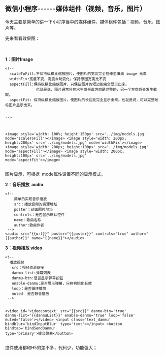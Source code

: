 ## 微信小程序------媒体组件（视频，音乐，图片） 
 <p>今天主要是简单的讲一下小程序当中的媒体组件，媒体组件包括：视频，音乐，图片等。</p> 
<p>先来看看效果图：</p> 
<p>　　　<img alt="" src="https://static.oschina.net/uploads/img/201709/17201542_Z4kq.gif"></p> 
<p><strong>1：图片Image</strong></p> 
<pre><code class="language-html">&lt;!--
  scaleToFill:不保持纵横比缩放图片，使图片的宽高完全拉伸至填满 image 元素
  widthFix:宽度不变，高度自动变化，保持原图宽高比不变
  aspectFill:保持纵横比缩放图片，只保证图片的短边能完全显示出来。
              也就是说，图片通常只在水平或垂直方向是完整的，另一个方向将会发生截取。
  aspectFit: 保持纵横比缩放图片，使图片的长边能完全显示出来。也就是说，可以完整地将图片显示出来。 

 --&gt;

&lt;image style='width: 100%; height:150px' src='../img/models.jpg' mode='scaleToFill'&gt;&lt;/image&gt;
&lt;image style='width: 200px; height:200px' src='../img/models.jpg' mode='widthFix'&gt;&lt;/image&gt;
&lt;image style='width: 200px; height:100px' src='../img/models.jpg' mode='aspectFill'&gt;&lt;/image&gt;
&lt;image style='width: 200px; height:100px' src='../img/models.jpg' mode='aspectFit'&gt;&lt;/image&gt;</code></pre> 
<p>图片显示，可根据&nbsp; mode属性设置不同的显示模式。</p> 
<p><strong>2：音乐播放&nbsp; audio</strong></p> 
<pre><code class="language-html">&lt;!--
    简单的实现音乐播放
    src：播放音频的资源地址
    poster：封面图片地址
    controls：是否显示默认控件
    name：歌曲名称
    author:歌曲作者
 --&gt;
&lt;audio src="{{url}}" poster="{{poster}}" controls="true" author="{{author}}" name="{{name}}"&gt;&lt;/audio&gt;</code></pre> 
<p><strong>3：视频播放 video</strong></p> 
<pre><code class="language-html">&lt;!--
  播放视频
   src：视频资源链接
   danmu-list:弹幕列表
   danmu-btn:是否显示弹幕按钮
   enable-danmu:是否展示弹幕，只在初始化有效
   loop：是否循环播放
   muted  是否静音播放
 --&gt;
 
&lt;video id='videocontext' src="{{src}}" danmu-btn='true' 
danmu-list='{{danmuList}}' enable-danmu='true' loop='false' muted='false'&gt;&lt;/video&gt;
&lt;input class='text_danmu' bindblur='bindInputBlur' type='text'&gt;&lt;/input&gt;
&lt;button bindtap='bindSendDanmu' type='primary'&gt;提交弹幕&lt;/button&gt;</code></pre> 
<p>控件使用都和H5的差不多，代码少，功能强大；</p> 
